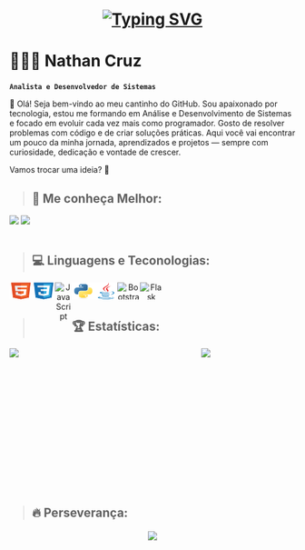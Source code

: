 <!-- MENSSAGEM ANIMADA -->
<h1 align="center">
  <a href="https://git.io/typing-svg"><img src="https://readme-typing-svg.herokuapp.com?font=Poppins&weight=600&size=25&duration=2500&pause=5000&color=17A3EB&center=true&random=true&width=435&lines=Bem-Vindo!+%E2%9C%8C%EF%B8%8F;Gosta+de+Caf%C3%A9%3F+%E2%98%95%F0%9F%AB%A0;Bom+te+ver+por+aqui!+%F0%9F%98%81;Tudo+bem+com+voc%C3%AA%3F+%F0%9F%98%89;Olha+o+que+eu+fiz!+%F0%9F%99%83;Hello+World!+%F0%9F%91%BE;Game+Start!+%F0%9F%8E%AE;Gostou%3F+D%C3%A1+uma+estrelinha!+%E2%AD%90;print(%22I'm+a+dev%22)+%E2%9A%99%EF%B8%8F;Caf%C3%A9eeeee.....+%F0%9F%AB%A0" alt="Typing SVG" /></a>
</h1>

<!-- INTRODUCAO -->
# 🧑🏻‍💻 Nathan Cruz
**`Analista e Desenvolvedor de Sistemas`**

👋 Olá! Seja bem-vindo ao meu cantinho do GitHub.
Sou apaixonado por tecnologia, estou me formando em Análise e Desenvolvimento de Sistemas e focado em evoluir cada vez mais como programador.
Gosto de resolver problemas com código e de criar soluções práticas.
Aqui você vai encontrar um pouco da minha jornada, aprendizados e projetos — sempre com curiosidade, dedicação e vontade de crescer.

Vamos trocar uma ideia? 🚀


>## 📖 Me conheça Melhor:
<div align="left">
<a href="https://linktr.ee/nathan_cruz"><img src="https://img.shields.io/badge/Linktree-ffffff?style=for-the-badge&logo=Linktree&logoColor=white&labelColor=black&color=blue"></a>
<a href=""><img src="https://img.shields.io/badge/Buy_me_a_coffee-ffffff?style=for-the-badge&logo=coffeescript&logoColor=white&labelColor=black&color=brown" ></a>
</div><br>


>## 💻 Linguagens e Teconologias:
<div align="center" style="display: inline_block">
  <img align="left" title="HTML5" alt="HTML" height="30" width="40" src="https://raw.githubusercontent.com/devicons/devicon/master/icons/html5/html5-original.svg">
  <img align="left" title="CSS3" alt="CSS" height="30" width="40" src="https://raw.githubusercontent.com/devicons/devicon/master/icons/css3/css3-original.svg">
  <img align="left" alt="JavaScript" title="JavaScript" width="30px" width="40" src="https://cdn.jsdelivr.net/gh/devicons/devicon@latest/icons/javascript/javascript-original.svg"/>
  <img align="left" title="Python3" alt="Python" height="30" width="40" src="https://raw.githubusercontent.com/devicons/devicon/master/icons/python/python-original.svg">
  <img align="left" title="Java" alt="java" height="30" width="40" src="https://raw.githubusercontent.com/devicons/devicon/master/icons/java/java-original.svg">
  <img align="left" title="Bootstrap" alt="Bootstrap" height="30" width="40" src="https://cdn.jsdelivr.net/gh/devicons/devicon@latest/icons/bootstrap/bootstrap-original.svg" />
  <img align="left" title="Flask" alt="Flask" height="30" width="40" src="https://cdn.jsdelivr.net/gh/devicons/devicon@latest/icons/flask/flask-original.svg"/>
          
</div><br><br>


>## 🏆 Estatísticas: 
<div align="center" style="width: 100%; height: 248px ;">
  <img  align="left" style=" width: 65% ;padding-right: 10px;" src="https://github-readme-stats.vercel.app/api?username=nathancruzoficial&show_icons=true&theme=react&hide_border=true" />
  <img  align="left" style="width: 30% ;" src="https://github-readme-stats.vercel.app/api/top-langs?username=nathancruzoficial&theme=react&hide_border=true&locale=pt-br&custom_title=Tecnologias&langs_count=9&card_width=400px" />
</div>

>## 🔥 Perseverança:
<div align=center>
 <a href="https://github.com/anuraghazra/github-readme-streak-stats">
  <img align="center" width=50% src="https://streak-stats.demolab.com/?user=NathanCruzOficial&theme=react&hide_border=true" />
 </a>
</div>
